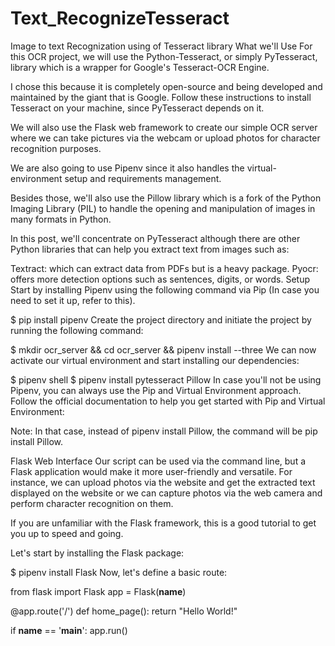 # Text_RecognizeTesseract
Image to text Recognization using of Tesseract library
What we'll Use
For this OCR project, we will use the Python-Tesseract, or simply PyTesseract, library which is a wrapper for Google's Tesseract-OCR Engine.

I chose this because it is completely open-source and being developed and maintained by the giant that is Google. Follow these instructions to install Tesseract on your machine, since PyTesseract depends on it.

We will also use the Flask web framework to create our simple OCR server where we can take pictures via the webcam or upload photos for character recognition purposes.

We are also going to use Pipenv since it also handles the virtual-environment setup and requirements management.

Besides those, we'll also use the Pillow library which is a fork of the Python Imaging Library (PIL) to handle the opening and manipulation of images in many formats in Python.

In this post, we'll concentrate on PyTesseract although there are other Python libraries that can help you extract text from images such as:

Textract: which can extract data from PDFs but is a heavy package.
Pyocr: offers more detection options such as sentences, digits, or words.
Setup
Start by installing Pipenv using the following command via Pip (In case you need to set it up, refer to this).

$ pip install pipenv
Create the project directory and initiate the project by running the following command:

$ mkdir ocr_server && cd ocr_server && pipenv install --three
We can now activate our virtual environment and start installing our dependencies:

$ pipenv shell
$ pipenv install pytesseract Pillow 
In case you'll not be using Pipenv, you can always use the Pip and Virtual Environment approach. Follow the official documentation to help you get started with Pip and Virtual Environment:

Note: In that case, instead of pipenv install Pillow, the command will be pip install Pillow.


Flask Web Interface
Our script can be used via the command line, but a Flask application would make it more user-friendly and versatile. For instance, we can upload photos via the website and get the extracted text displayed on the website or we can capture photos via the web camera and perform character recognition on them.

If you are unfamiliar with the Flask framework, this is a good tutorial to get you up to speed and going.

Let's start by installing the Flask package:

$ pipenv install Flask
Now, let's define a basic route:

from flask import Flask
app = Flask(__name__)

@app.route('/')
def home_page():
    return "Hello World!"

if __name__ == '__main__':
    app.run()
